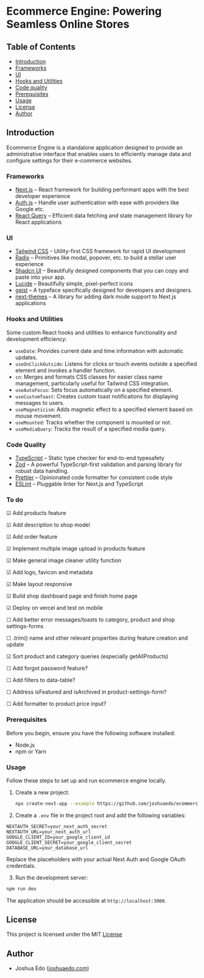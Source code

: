 # Ecommerce Engine: Powering Seamless Online Stores

## Table of Contents

- [Introduction](#introduction)
- [Frameworks](#frameworks)
- [UI](#ui)
- [Hooks and Utilities](#hooks-and-utilities)
- [Code quality](#code-quality)
- [Prerequisites](#prerequisites)
- [Usage](#usage)
- [License](#license)
- [Author](#author)

## Introduction

Ecommerce Engine is a standalone application designed to provide an administrative interface that enables users to efficiently manage data and configure settings for their e-commerce websites.

### Frameworks

- [Next.js](https://nextjs.org/) – React framework for building performant apps with the best developer experience
- [Auth.js](https://authjs.dev/) – Handle user authentication with ease with providers like Google etc.
- [React Query](https://tanstack.com/query) – Efficient data fetching and state management library for React applications

### UI

- [Tailwind CSS](https://tailwindcss.com/) – Utility-first CSS framework for rapid UI development
- [Radix](https://www.radix-ui.com/) – Primitives like modal, popover, etc. to build a stellar user experience
- [Shadcn UI](https://ui.shadcn.com/) – Beautifully designed components that you can copy and paste into your app.
- [Lucide](https://lucide.dev/) – Beautifully simple, pixel-perfect icons
- [geist](https://vercel.com/font) – A typeface specifically designed for developers and designers. 
- [next-themes](https://github.com/pacocoursey/next-themes) – A library for adding dark mode support to Next.js applications

### Hooks and Utilities

Some custom React hooks and utilities to enhance functionality and development efficiency:

- `useDate`: Provides current date and time information with automatic updates.
- `useOnClickOutside`: Listens for clicks or touch events outside a specified element and invokes a handler function.
- `cn`: Merges and formats CSS classes for easier class name management, particularly useful for Tailwind CSS integration.
- `useAutoFocus`: Sets focus automatically on a specified element.
- `useCustomToast`: Creates custom toast notifications for displaying messages to users.
- `useMagneticism`: Adds magnetic effect to a specified element based on mouse movement.
- `useMounted`: Tracks whether the component is mounted or not.
- `useMediaQuery`: Tracks the result of a specified media query.

### Code Quality

- [TypeScript](https://www.typescriptlang.org/) – Static type checker for end-to-end typesafety
- [Zod](https://github.com/colinhacks/zod) – A powerful TypeScript-first validation and parsing library for robust data handling.
- [Prettier](https://prettier.io/) – Opinionated code formatter for consistent code style
- [ESLint](https://eslint.org/) – Pluggable linter for Next.js and TypeScript

### To do

&#9745; Add products feature

&#9745; Add description to shop model

&#9745; Add order feature

&#9745; Implement multiple image upload in products feature

&#9745; Make general image cleaner utility function

&#9745; Add logo, favicon and metadata

&#9745; Make layout responsive

&#9745; Build shop dashboard page and finish home page

&#9745; Deploy on vercel and test on mobile

&#9744; Add better error messages/toasts to category, product and shop settings-forms

&#9744; .trim() name and other relevant properties during feature creation and update 

&#9745; Sort product and category queries (especially getAllProducts)

&#9744; Add forgot password feature?

&#9744; Add filters to data-table?

&#9744; Address isFeatured and isArchived in product-settings-form?

&#9744; Add formatter to product price input?

### Prerequisites

Before you begin, ensure you have the following software installed:

- Node.js
- npm or Yarn

### Usage

Follow these steps to set up and run ecommerce engine locally.

1. Create a new project:

   ```bash
   npx create-next-app --example https://github.com/joshuaedo/ecommerce-engine
   ```

 2.  Create a `.env` file in the project root and add the following variables:

   ```env
   NEXTAUTH_SECRET=your_next_auth_secret
   NEXTAUTH_URL=your_next_auth_url
   GOOGLE_CLIENT_ID=your_google_client_id
   GOOGLE_CLIENT_SECRET=your_google_client_secret
   DATABASE_URL=your_database_url
   ```

   Replace the placeholders with your actual Next Auth and Google OAuth credentials.

 3. Run the development server:

   ```bash
   npm run dev
   ```

   The application should be accessible at `http://localhost:3000`.

## License

This project is licensed under the MIT [License](https://github.com/joshuaedo/ecommerce-engine/blob/main/LICENSE) 

## Author

- Joshua Edo ([joshuaedo.com](https://joshuaedo.com))


